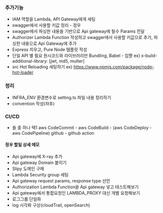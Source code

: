 ### 추가기능

-   IAM 역할을 Lambda, API Gateway에게 세팅
-   swagger에서 사용할 키값 정리 - 정우
-   swagger에서 파싱한 내용을 기반으로 Api gateway에 필수 Params 전달
-   Authorizer Lambda Function 작성하고 swagger에서 사용할 키값으로 추가, 파싱한 내용으로 Api Gateway에 추가
-   Express 치우고, Pure Node 템플릿 작성
-   단일 API 별 필요 원시코드와 라이브러리만 Bundling, Babel - 임쨩
    ex) x-build-additional-library: [jwt, md5, multer]
-   src Hot Reloading 세팅하기
    ex) https://www.npmjs.com/package/node-hot-loader

### 정리

-   INFRA_ENV 환경변수로 setting.ts 파일 내용 정리하기
-   convention 작성(차후)

### CI/CD

-   둘 중 하나 택1
    aws CodeCommit - aws CodeBuild - (aws CodeDeploy - aws CodePipeline)
    github - github action

#### 정우 할일 상세 메모

-   Api gateway에 X-ray 추가
-   Api gateway Domain 붙이기
-   Slipy 도메인 구매
-   Lambda Security group 세팅
-   Api gateway request params, response type 선언
-   Authorization Lambda Function을 Api gateway 넣고 테스트해보기
-   Api gateway에서 통합요청인 LAMBDA_PROXY 대신 개별 요청해보기
-   로그그룹 단일화
-   log 시각화 구상(cloudTrail, openSearch)

